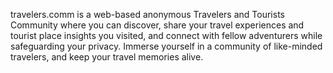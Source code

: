 travelers.comm is a web-based anonymous Travelers and Tourists Community where you can discover, share your travel experiences and tourist place insights you visited, and connect with fellow adventurers while safeguarding your privacy. Immerse yourself in a community of like-minded travelers, and keep your travel memories alive.
